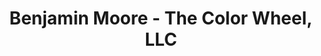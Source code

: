 ---
title: "Benjamin Moore - The Color Wheel, LLC"
url: /mesa/benjamin-moore-the-color-wheel-llc/
shop: Farben
---